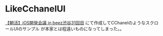 # LikeCchanelUI

[【朝活】iOS開発会議 in beez渋谷31回目](https://www.facebook.com/events/1523454037944705/)
にて作成してCChanelのようなスクロールUIのサンプル
が本家とは程遠いものになってしまった。。
